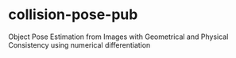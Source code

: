 # collision-pose-pub
Object Pose Estimation from Images with Geometrical and Physical Consistency using numerical differentiation

